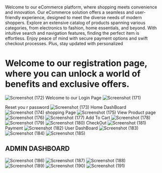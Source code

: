  Welcome to our eCommerce platform, where shopping meets convenience and innovation. Our eCommerce solution offers a seamless and user-friendly experience, designed to meet the diverse needs of modern shoppers. Explore an extensive catalog of products spanning various categories, from electronics to fashion, home essentials, and beyond. With intuitive search and navigation features, finding the perfect item is effortless. Enjoy peace of mind with secure payment options and swift checkout processes. Plus, stay updated with personalized 
# Welcome to our registration page, where you can unlock a world of benefits and exclusive offers. 
![Screenshot (172)](https://github.com/Mukesh16407/mern-ecommerce/assets/66511917/0261d29c-0047-4c53-8720-78bc18524a8f)
Welcome to our Login Page
![Screenshot (171)](https://github.com/Mukesh16407/mern-ecommerce/assets/66511917/048ed890-0708-4af0-864e-e418516e1c4f)

Reset you r password
![Screenshot (173)](https://github.com/Mukesh16407/mern-ecommerce/assets/66511917/0bce9439-6ec9-4284-acb5-b100b27d9ae2)
Home DashBoard
![Screenshot (174)](https://github.com/Mukesh16407/mern-ecommerce/assets/66511917/e54fdfae-863a-441c-bcbd-6bae214be20a)
shopping Page
![Screenshot (175)](https://github.com/Mukesh16407/mern-ecommerce/assets/66511917/216c8d6f-cdca-4d63-b1f1-b6edc8a2505d)
View Product page
![Screenshot (176)](https://github.com/Mukesh16407/mern-ecommerce/assets/66511917/bff3709d-2137-405b-b919-394ca9fbad5e)
![Screenshot (177)](https://github.com/Mukesh16407/mern-ecommerce/assets/66511917/047863bf-7fd0-423d-bd0a-41933adf8d18)
Add To Cart
![Screenshot (178)](https://github.com/Mukesh16407/mern-ecommerce/assets/66511917/cd1275e1-28a5-4c69-a205-50d18de83201)
![Screenshot (179)](https://github.com/Mukesh16407/mern-ecommerce/assets/66511917/f4476d0d-3a4c-4b0e-b368-39195d6d5496)
![Screenshot (180)](https://github.com/Mukesh16407/mern-ecommerce/assets/66511917/8308d74c-5c2f-4d37-9a58-7cefe8d4c4db)
CheckOut
![Screenshot (181)](https://github.com/Mukesh16407/mern-ecommerce/assets/66511917/dbdc8446-901f-4056-a670-3409391a7332)
Payment
![Screenshot (182)](https://github.com/Mukesh16407/mern-ecommerce/assets/66511917/ea90a648-0aef-4619-8107-58c23e931100)
User DashBoard
![Screenshot (183)](https://github.com/Mukesh16407/mern-ecommerce/assets/66511917/1a2f1ec1-76ca-4978-a263-7d6790c24129)
![Screenshot (184)](https://github.com/Mukesh16407/mern-ecommerce/assets/66511917/3ac4b11e-3a99-4cf9-8726-6241eab36c0b)
![Screenshot (185)](https://github.com/Mukesh16407/mern-ecommerce/assets/66511917/5add9f96-6ed3-4e70-a352-501c5178be46)
## ADMIN DASHBOARD
![Screenshot (186)](https://github.com/Mukesh16407/mern-ecommerce/assets/66511917/1ea4d3ef-5663-429a-b898-0e71b875952e)
![Screenshot (187)](https://github.com/Mukesh16407/mern-ecommerce/assets/66511917/162c8a82-88ea-4685-8ef7-039caa5ba49b)
![Screenshot (188)](https://github.com/Mukesh16407/mern-ecommerce/assets/66511917/c5aa64a8-0f32-45ae-826b-72d46970e842)
![Screenshot (189)](https://github.com/Mukesh16407/mern-ecommerce/assets/66511917/1fadbf50-11a2-4a94-82bd-0f0767078aed)
![Screenshot (190)](https://github.com/Mukesh16407/mern-ecommerce/assets/66511917/d42f7d46-7373-4e59-bd28-18c67d540206)
![Screenshot (191)](https://github.com/Mukesh16407/mern-ecommerce/assets/66511917/d375527c-d036-49fb-8228-72937d9d38c5)
